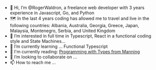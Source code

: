 - 👋 Hi, I’m @RogerWaldron, a freelance web developer with 3 years experience in Javascript, Go, and Python
- 🗺️ In the last 4 years coding has allowed me to travel and live in the following countries: Albania, Australia, Georgia, Greece, Japan, Malaysia, Montenegro, Serbia, and United Kingdom 
- 👀 I’m interested in full time in Typescript, React in a functional coding style and State Machines...
- 🌱 I’m currently learning ... Functional Typescript
- 🧠 I'm currently reading: [Programming with Types from Manning](https://www.manning.com/books/programming-with-types)
- 💞️ I’m looking to collaborate on ...
- 📫 How to reach me ...

<!---
RogerWaldron/RogerWaldron is a ✨ special ✨ repository because its `README.md` (this file) appears on your GitHub profile.
You can click the Preview link to take a look at your changes.
--->

